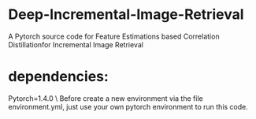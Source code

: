 # Deep-Incremental-Image-Retrieval
A Pytorch source code for Feature Estimations based Correlation Distillationfor Incremental Image Retrieval

# dependencies:
Pytorch=1.4.0 \\
Before create a new environment via the file environment.yml, just use your own pytorch environment to run this code.
